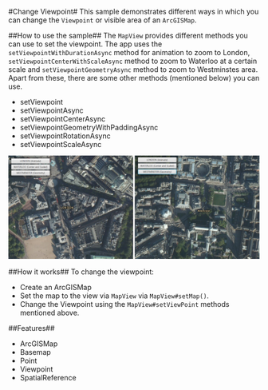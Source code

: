 #Change Viewpoint#
This sample demonstrates different ways in which you can change the `Viewpoint` or visible area of an `ArcGISMap`.


##How to use the sample##
The `MapView` provides different methods you can use to set the viewpoint. The app uses the `setViewpointWithDurationAsync` method for animation to zoom to London, `setViewpointCenterWithScaleAsync` method to zoom to Waterloo at a certain scale and `setViewpointGeometryAsync` method to zoom to Westminstes area. Apart from these, there are some other methods (mentioned below) you can use.

- setViewpoint
- setViewpointAsync
- setViewpointCenterAsync
- setViewpointGeometryWithPaddingAsync
- setViewpointRotationAsync
- setViewpointScaleAsync


![](ChangeViewpoint.png)

##How it works##
To change the viewpoint:

- Create an ArcGISMap 
- Set the map to the view via `MapView` via `MapView#setMap()`. 
- Change the Viewpoint using the `MapView#setViewPoint` methods mentioned above.

##Features##
- ArcGISMap
- Basemap
- Point
- Viewpoint
- SpatialReference
